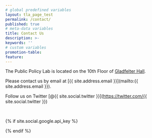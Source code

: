 ```yaml
---
# global predefined variables
layout: tla_page_test
permalink: /contact/
published: true
# meta-data variables
title: Contact Us
description: >-
keywords: ''
# custom variables
promotion-table: 
feature: 
---
```

The Public Policy Lab is located on the 10th Floor of [Gladfelter Hall](https://goo.gl/maps/GiWvmLkAnrT2).

Please contact us by email at [{{ site.address.email }}](mailto:{{ site.address.email }}).

Follow us on Twitter [@{{ site.social.twitter }}](https://twitter.com/{{ site.social.twitter }})

<br/>

{% if site.social.google.api_key %}
<div id="map"></div>
{% endif %}

<br/><br/>

<script type="text/javascript" src="{{ '/assets/js/maps.js' | prepend: site.baseurl }}"></script>
<script type="text/javascript" async defer src="https://maps.googleapis.com/maps/api/js?key={{ site.social.google.api_key }}&callback=initMap"></script>
